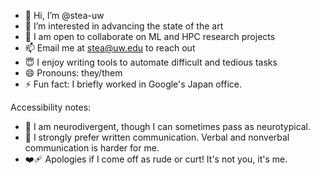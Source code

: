 - 👋 Hi, I’m @stea-uw
- 🔬 I’m interested in advancing the state of the art
- 🤝 I am open to collaborate on ML and HPC research projects
- 📫 Email me at stea@uw.edu to reach out
- 😇 I enjoy writing tools to automate difficult and tedious tasks
- 😄 Pronouns: they/them
- ⚡ Fun fact: I briefly worked in Google's Japan office.

Accessibility notes:
- 🧠 I am neurodivergent, though I can sometimes pass as neurotypical.
- 📝 I strongly prefer written communication. Verbal and nonverbal communication is harder for me.
- ❤️‍🩹 Apologies if I come off as rude or curt! It's not you, it's me.
